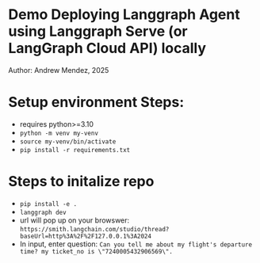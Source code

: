 # Demo Deploying Langgraph Agent using Langgraph Serve (or LangGraph Cloud API) locally

Author: Andrew Mendez, 2025

# Setup environment Steps:
* requires python>=3.10
* `python -m venv my-venv`
* `source my-venv/bin/activate`
* `pip install -r requirements.txt`

# Steps to initalize repo
* `pip install -e . `
* `langgraph dev`
* url will pop up on your browswer: `https://smith.langchain.com/studio/thread?baseUrl=http%3A%2F%2F127.0.0.1%3A2024`
* In input, enter question: `Can you tell me about my flight's departure time? my ticket_no is \"7240005432906569\".`